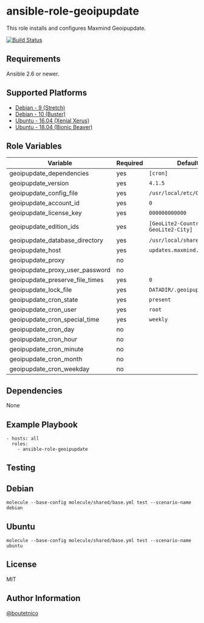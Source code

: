 ansible-role-geoipupdate
========================

This role installs and configures Maxmind Geoipupdate.

[![Build Status](https://travis-ci.org/boutetnico/ansible-role-geoipupdate.svg?branch=master)](https://travis-ci.org/boutetnico/ansible-role-geoipupdate)

Requirements
------------

Ansible 2.6 or newer.

Supported Platforms
-------------------
- [Debian - 9 (Stretch)](https://wiki.debian.org/DebianStretch)
- [Debian - 10 (Buster)](https://wiki.debian.org/DebianBuster)
- [Ubuntu - 16.04 (Xenial Xerus)](http://releases.ubuntu.com/16.04/)
- [Ubuntu - 18.04 (Bionic Beaver)](http://releases.ubuntu.com/18.04/)


Role Variables
--------------

| Variable                        | Required | Default                             | Choices   | Comments                            |
|---------------------------------|----------|-------------------------------------|-----------|-------------------------------------|
| geoipupdate_dependencies        | yes      | `[cron]`                            | list      |                                     |
| geoipupdate_version             | yes      | `4.1.5`                             | string    |                                     |
| geoipupdate_config_file         | yes      | `/usr/local/etc/GeoIP.conf`         | string    |                                     |
| geoipupdate_account_id          | yes      | `0`                                 | string    |                                     |
| geoipupdate_license_key         | yes      | `000000000000`                      | string    |                                     |
| geoipupdate_edition_ids         | yes      | `[GeoLite2-Country, GeoLite2-City]` | list      | Databases to install.               |
| geoipupdate_database_directory  | yes      | `/usr/local/share/GeoIP`            | string    |                                     |
| geoipupdate_host                | yes      | `updates.maxmind.com`               | string    |                                     |
| geoipupdate_proxy               | no       |                                     | string    |                                     |
| geoipupdate_proxy_user_password | no       |                                     | string    |                                     |
| geoipupdate_preserve_file_times | yes      | `0`                                 | int       |                                     |
| geoipupdate_lock_file           | yes      | `DATADIR/.geoipupdate.lock`         | string    |                                     |
| geoipupdate_cron_state          | yes      | `present`                           | string    |                                     |
| geoipupdate_cron_user           | yes      | `root`                              | string    |                                     |
| geoipupdate_cron_special_time   | yes      | `weekly`                            | string    |                                     |
| geoipupdate_cron_day            | no       |                                     | int       |                                     |
| geoipupdate_cron_hour           | no       |                                     | int       |                                     |
| geoipupdate_cron_minute         | no       |                                     | int       |                                     |
| geoipupdate_cron_month          | no       |                                     | int       |                                     |
| geoipupdate_cron_weekday        | no       |                                     | int       |                                     |

Dependencies
------------

None

Example Playbook
----------------

    - hosts: all
      roles:
        - ansible-role-geoipupdate

Testing
-------

## Debian

`molecule --base-config molecule/shared/base.yml test --scenario-name debian`

## Ubuntu

`molecule --base-config molecule/shared/base.yml test --scenario-name ubuntu`

License
-------

MIT

Author Information
------------------

[@boutetnico](https://github.com/boutetnico)
